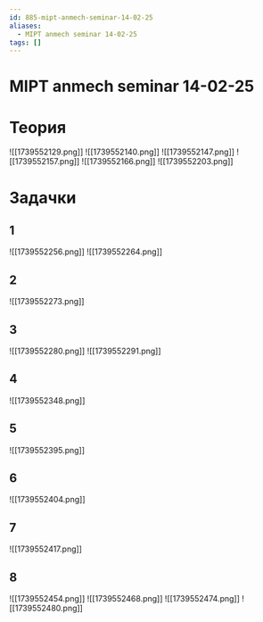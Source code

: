 ```yaml
---
id: 885-mipt-anmech-seminar-14-02-25
aliases:
  - MIPT anmech seminar 14-02-25
tags: []
---
```

# MIPT anmech seminar 14-02-25

# Теория

![[1739552129.png]]
![[1739552140.png]]
![[1739552147.png]]
![[1739552157.png]]
![[1739552166.png]]
![[1739552203.png]]

# Задачки

## 1

![[1739552256.png]]
![[1739552264.png]]

## 2

![[1739552273.png]]

## 3

![[1739552280.png]]
![[1739552291.png]]

## 4

![[1739552348.png]]

## 5

![[1739552395.png]]

## 6

![[1739552404.png]]

## 7

![[1739552417.png]]

## 8

![[1739552454.png]]
![[1739552468.png]]
![[1739552474.png]]
![[1739552480.png]]
